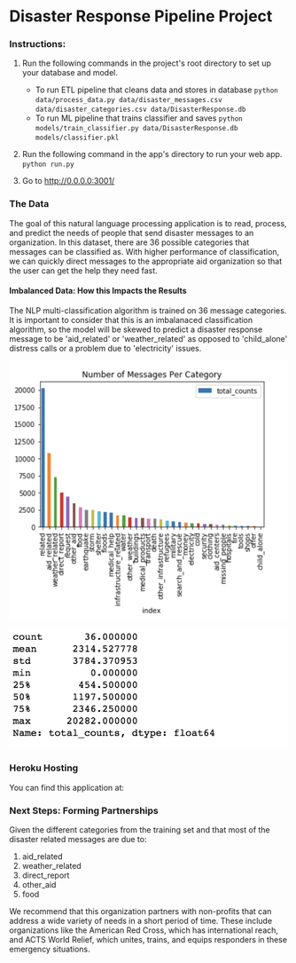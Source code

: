 # Disaster Response Pipeline Project

### Instructions:
1. Run the following commands in the project's root directory to set up your database and model.

    - To run ETL pipeline that cleans data and stores in database
        `python data/process_data.py data/disaster_messages.csv data/disaster_categories.csv data/DisasterResponse.db`
    - To run ML pipeline that trains classifier and saves
        `python models/train_classifier.py data/DisasterResponse.db models/classifier.pkl`

2. Run the following command in the app's directory to run your web app.
    `python run.py`

3. Go to http://0.0.0.0:3001/


### The Data ###
The goal of this natural language processing application is to read, process, and predict the needs of people that send disaster messages to an organization. In this dataset, there are 36 possible categories that messages can be classified as. With higher performance of classification, we can quickly direct messages to the appropriate aid organization so that the user can get the help they need fast. 

#### Imbalanced Data: How this Impacts the Results ####

The NLP multi-classification algorithm is trained on 36 message categories. It is important to consider that this is an imbalanaced classification algorithm, so the model will be skewed to predict a disaster response message to be  'aid_related' or 'weather_related' as opposed to 'child_alone' distress calls or a problem due to 'electricity' issues.  

![Bar Chart of Message Categories](https://github.com/adrianlievano/disaster_response_NLP_ML_pipeline/blob/master/disaster_response_pipeline_project/data_distribution.png "Title")

![Message Statistics](https://github.com/adrianlievano/disaster_response_NLP_ML_pipeline/blob/master/disaster_response_pipeline_project/data_statistics.png "Title")


### Heroku Hosting ###

You can find this application at:


### Next Steps: Forming Partnerships ###

Given the different categories from the training set and that most of the disaster related messages are due to:
    <ol>
        <li>aid_related</li>
        <li>weather_related</li>
        <li>direct_report</li>
        <li>other_aid</li> 
        <li>food</li>
    </ol>
   
We recommend that this organization partners with non-profits that can address a wide variety of needs in a short period of time. These include organizations like the American Red Cross, which has international reach, and ACTS World Relief, which unites, trains, and equips responders in these emergency situations. 
